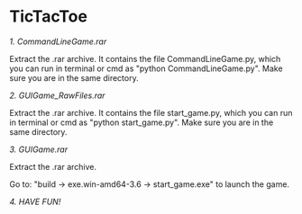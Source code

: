 # TicTacToe

*1. CommandLineGame.rar*

Extract the .rar archive. It contains the file CommandLineGame.py, which you can run in terminal or cmd as "python CommandLineGame.py". Make sure you are in the same directory.

*2. GUIGame_RawFiles.rar*

Extract the .rar archive. It contains the file start_game.py, which you can run in terminal or cmd as "python start_game.py". Make sure you are in the same directory. 


*3. GUIGame.rar*

Extract the .rar archive.

Go to: "build -> exe.win-amd64-3.6 -> start_game.exe" to launch the game.

*4. HAVE FUN!*

